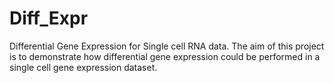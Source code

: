 # Diff_Expr
Differential Gene Expression for Single cell RNA data. The aim of this project is to demonstrate how differential gene expression could be performed in a single cell gene expression dataset.
